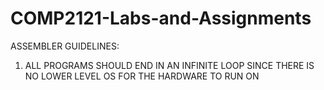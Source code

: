COMP2121-Labs-and-Assignments
=============================

ASSEMBLER GUIDELINES:

1. ALL PROGRAMS SHOULD END IN AN INFINITE LOOP SINCE THERE IS NO LOWER LEVEL OS FOR THE HARDWARE TO RUN ON

        